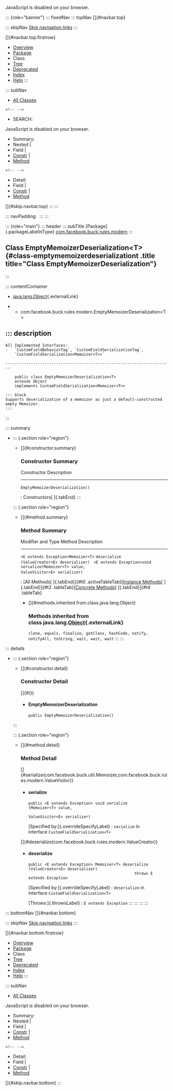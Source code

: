 <div>

JavaScript is disabled on your browser.

</div>

::: {role="banner"}
::: fixedNav
::: topNav
[]{#navbar.top}

::: skipNav
[Skip navigation links](#skip.navbar.top "Skip navigation links")
:::

[]{#navbar.top.firstrow}

-   [Overview](../../../../../index.html)
-   [Package](package-summary.html)
-   Class
-   [Tree](package-tree.html)
-   [Deprecated](../../../../../deprecated-list.html)
-   [Index](../../../../../index-all.html)
-   [Help](../../../../../help-doc.html)
:::

::: subNav
-   [All Classes](../../../../../allclasses.html)

```{=html}
<!-- -->
```
-   SEARCH:

<div>

<div>

JavaScript is disabled on your browser.

</div>

</div>

<div>

-   Summary: 
-   Nested \| 
-   Field \| 
-   [Constr](#constructor.summary) \| 
-   [Method](#method.summary)

```{=html}
<!-- -->
```
-   Detail: 
-   Field \| 
-   [Constr](#constructor.detail) \| 
-   [Method](#method.detail)

</div>

[]{#skip.navbar.top}
:::
:::

::: navPadding
 
:::
:::

::: {role="main"}
::: header
::: subTitle
[Package]{.packageLabelInType} [com.facebook.buck.rules.modern](package-summary.html)
:::

## Class EmptyMemoizerDeserialization\<T\> {#class-emptymemoizerdeserializationt .title title="Class EmptyMemoizerDeserialization"}
:::

::: contentContainer
-   [java.lang.Object](http://docs.oracle.com/javase/7/docs/api/java/lang/Object.html?is-external=true "class or interface in java.lang"){.externalLink}

-   -   com.facebook.buck.rules.modern.EmptyMemoizerDeserialization\<T\>

::: description
-   

    All Implemented Interfaces:
    :   `CustomFieldBehaviorTag`, `CustomFieldSerializationTag`,
        `CustomFieldSerialization<Memoizer<T>>`

    ------------------------------------------------------------------------

        public class EmptyMemoizerDeserialization<T>
        extends Object
        implements CustomFieldSerialization<Memoizer<T>>

    ::: block
    Supports deserialization of a memoizer as just a default-constructed
    empty Memoizer.
    :::
:::

::: summary
-   ::: {.section role="region"}
    -   []{#constructor.summary}

        ### Constructor Summary

          Constructor                        Description
          ---------------------------------- -------------
          `EmptyMemoizerDeserialization()`    

          : Constructors[ ]{.tabEnd}
    :::

    ::: {.section role="region"}
    -   []{#method.summary}

        ### Method Summary

          Modifier and Type                    Method                                                                Description
          ------------------------------------ --------------------------------------------------------------------- -------------
          `<E extends Exception>Memoizer<T>`   `deserialize​(ValueCreator<E> deserializer)`                            
          `<E extends Exception>void`          `serialize​(Memoizer<T> value,          ValueVisitor<E> serializer)`    

          : [All Methods[ ]{.tabEnd}]{#t0 .activeTableTab}[[Instance
          Methods](javascript:show(2);)[ ]{.tabEnd}]{#t2
          .tableTab}[[Concrete
          Methods](javascript:show(8);)[ ]{.tabEnd}]{#t4 .tableTab}

        -   []{#methods.inherited.from.class.java.lang.Object}

            ### Methods inherited from class java.lang.[Object](http://docs.oracle.com/javase/7/docs/api/java/lang/Object.html?is-external=true "class or interface in java.lang"){.externalLink}

            `clone, equals, finalize, getClass, hashCode, notify, notifyAll, toString, wait, wait, wait`
    :::
:::

::: details
-   ::: {.section role="region"}
    -   []{#constructor.detail}

        ### Constructor Detail

        []{#<init>()}

        -   #### EmptyMemoizerDeserialization

                public EmptyMemoizerDeserialization()
    :::

    ::: {.section role="region"}
    -   []{#method.detail}

        ### Method Detail

        []{#serialize(com.facebook.buck.util.Memoizer,com.facebook.buck.rules.modern.ValueVisitor)}

        -   #### serialize

            ``` methodSignature
            public <E extends Exception> void serialize​(Memoizer<T> value,
                                                        ValueVisitor<E> serializer)
            ```

            [Specified by:]{.overrideSpecifyLabel}
            :   `serialize` in interface `CustomFieldSerialization<T>`

        []{#deserialize(com.facebook.buck.rules.modern.ValueCreator)}

        -   #### deserialize

            ``` methodSignature
            public <E extends Exception> Memoizer<T> deserialize​(ValueCreator<E> deserializer)
                                                          throws E extends Exception
            ```

            [Specified by:]{.overrideSpecifyLabel}
            :   `deserialize` in interface `CustomFieldSerialization<T>`

            [Throws:]{.throwsLabel}
            :   `E extends Exception`
    :::
:::
:::
:::

::: bottomNav
[]{#navbar.bottom}

::: skipNav
[Skip navigation links](#skip.navbar.bottom "Skip navigation links")
:::

[]{#navbar.bottom.firstrow}

-   [Overview](../../../../../index.html)
-   [Package](package-summary.html)
-   Class
-   [Tree](package-tree.html)
-   [Deprecated](../../../../../deprecated-list.html)
-   [Index](../../../../../index-all.html)
-   [Help](../../../../../help-doc.html)
:::

::: subNav
-   [All Classes](../../../../../allclasses.html)

<div>

<div>

JavaScript is disabled on your browser.

</div>

</div>

<div>

-   Summary: 
-   Nested \| 
-   Field \| 
-   [Constr](#constructor.summary) \| 
-   [Method](#method.summary)

```{=html}
<!-- -->
```
-   Detail: 
-   Field \| 
-   [Constr](#constructor.detail) \| 
-   [Method](#method.detail)

</div>

[]{#skip.navbar.bottom}
:::

